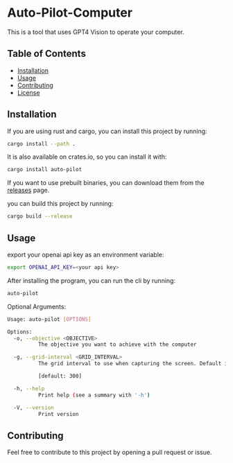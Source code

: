 # Auto-Pilot-Computer

This is a tool that uses GPT4 Vision to operate your computer.

## Table of Contents

- [Installation](#installation)
- [Usage](#usage)
- [Contributing](#contributing)
- [License](#license)

## Installation

If you are using rust and cargo, you can install this project by running:

```bash
cargo install --path .
```

It is also available on crates.io, so you can install it with:

```bash
cargo install auto-pilot
```

If you want to use prebuilt binaries, you can download them from the [releases](https://github.com/mostafasadeghi97/auto-pilot-computer/releases)
page.

you can build this project by running:

```bash
cargo build --release
```

## Usage

export your openai api key as an environment variable:

```bash
export OPENAI_API_KEY=<your api key>
```

After installing the program, you can run the cli by running:

```bash
auto-pilot
```

Optional Arguments:

```bash
Usage: auto-pilot [OPTIONS]

Options:
  -o, --objective <OBJECTIVE>
          The objective you want to achieve with the computer

  -g, --grid-interval <GRID_INTERVAL>
          The grid interval to use when capturing the screen. Default is 300. The smaller the number, more number of lines will be drawn. (closer to pixel level)

          [default: 300]

  -h, --help
          Print help (see a summary with '-h')

  -V, --version
          Print version
```

## Contributing

Feel free to contribute to this project by opening a pull request or issue.
